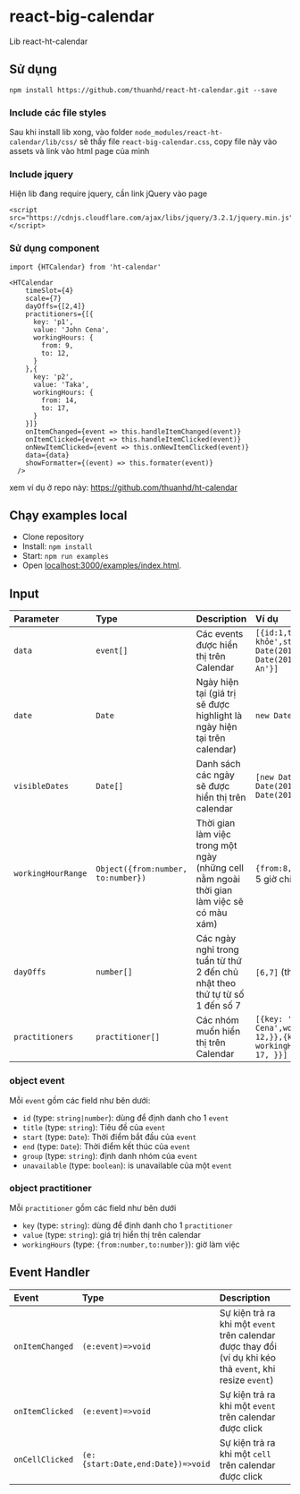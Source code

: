 react-big-calendar
========================

Lib react-ht-calendar

## Sử dụng
```
npm install https://github.com/thuanhd/react-ht-calendar.git --save
```
### Include các file styles

Sau khi install lib xong, vào folder `node_modules/react-ht-calendar/lib/css/` sẽ thấy file `react-big-calendar.css`, copy file này vào assets và link vào html page của mình

### Include jquery

Hiện lib đang require jquery, cần link jQuery vào page
```
<script src="https://cdnjs.cloudflare.com/ajax/libs/jquery/3.2.1/jquery.min.js"></script>
```
### Sử dụng component
```
import {HTCalendar} from 'ht-calendar'
```
```
<HTCalendar
    timeSlot={4}
    scale={7}
    dayOffs={[2,4]}
    practitioners={[{
      key: 'p1',
      value: 'John Cena',
      workingHours: {
        from: 9,
        to: 12,
      }
    },{
      key: 'p2',
      value: 'Taka',
      workingHours: {
        from: 14,
        to: 17,
      }
    }]}
    onItemChanged={event => this.handleItemChanged(event)}
    onItemClicked={event => this.handleItemClicked(event)}
    onNewItemClicked={event => this.onNewItemClicked(event)}
    data={data}
    showFormatter={(event) => this.formater(event)}
  />
```
xem ví dụ ở repo này: https://github.com/thuanhd/ht-calendar

## Chạy examples local

* Clone repository
* Install: `npm install`
* Start: `npm run examples`
* Open [localhost:3000/examples/index.html](http://localhost:3000/examples/index.html).

## Input


| Parameter | Type | Description | Ví dụ |
|:---|:---|:---|:---|
| `data` | `event[]` | Các events được hiển thị trên Calendar | `[{id:1,title:'Khám sức khỏe',start: new Date(2018,0,1,10,30,0),end: new Date(2018,0,1,12,45,0),group:'Mr An'}]` |
| `date` | `Date` | Ngày hiện tại (giá trị sẽ được highlight là ngày hiện tại trên calendar) | `new Date()` |
| `visibleDates` | `Date[]` | Danh sách các ngày sẽ được hiển thị trên calendar | `[new Date(2018,0,1),new Date(2018,0,2),new Date(2018,0,3),]` |
| `workingHourRange` | `Object({from:number, to:number})` | Thời gian làm việc trong một ngày (những cell nằm ngoài thời gian làm việc sẽ có màu xám) | `{from:8,to:17}` từ 8 giờ sáng đến 5 giờ chiều |
| `dayOffs` | `number[]` | Các ngày nghỉ trong tuần từ thứ 2 đến chủ nhật theo thứ tự từ số 1 đến số 7 | `[6,7]` (thứ 7 và chủ nhật) |
| `practitioners` | `practitioner[]` | Các nhóm muốn hiển thị trên Calendar | `[{key: 'p1',value: 'John Cena',workingHours: {from: 9,to: 12,}},{key: 'p2',value: 'Taka', workingHours: { from: 14, to: 17, }}]` |



### object event

Mỗi `event` gồm các field như bên dưới:
 * `id` (type: `string|number`): dùng để định danh cho 1 `event`
 * `title` (type: `string`): Tiêu đề của `event`
 * `start` (type: `Date`): Thời điểm bắt đầu của `event`
 * `end` (type: `Date`): Thời điểm kết thúc của `event`
 * `group` (type: `string`): định danh nhóm của `event`
 * `unavailable` (type: `boolean`): is unavailable của một `event`
 
 ### object practitioner
 
 Mỗi `practitioner` gồm các field như bên dưới
 * `key` (type: `string`): dùng để định danh cho 1 `practitioner`
 * `value` (type: `string`): giá trị hiển thị trên calendar
 * `workingHours` (type: `{from:number,to:number}`): giờ làm việc

## Event Handler

| Event | Type | Description |
|:---|:---|:---|
| `onItemChanged` | `(e:event)=>void` | Sự kiện trả ra khi một `event` trên calendar được thay đổi (ví dụ khi kéo thả `event`, khi resize `event`) |
| `onItemClicked` | `(e:event)=>void` | Sự kiện trả ra khi một `event` trên calendar được click |
| `onCellClicked` | `(e:{start:Date,end:Date})=>void` | Sự kiện trả ra khi một `cell` trên calendar được click |


